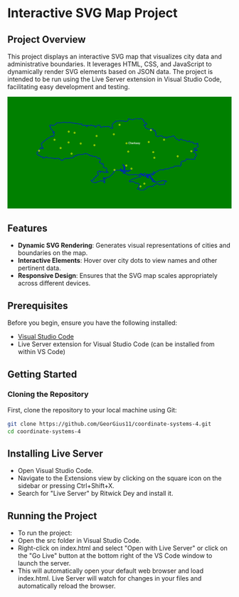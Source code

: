 # Interactive SVG Map Project

## Project Overview

This project displays an interactive SVG map that visualizes city data and administrative boundaries. It leverages HTML, CSS, and JavaScript to dynamically render SVG elements based on JSON data. The project is intended to be run using the Live Server extension in Visual Studio Code, facilitating easy development and testing.

![Alt text for screen reader](/docs/screenshots/main-interface.png)

## Features

- **Dynamic SVG Rendering**: Generates visual representations of cities and boundaries on the map.
- **Interactive Elements**: Hover over city dots to view names and other pertinent data.
- **Responsive Design**: Ensures that the SVG map scales appropriately across different devices.

## Prerequisites

Before you begin, ensure you have the following installed:

- [Visual Studio Code](https://code.visualstudio.com/)
- Live Server extension for Visual Studio Code (can be installed from within VS Code)

## Getting Started

### Cloning the Repository

First, clone the repository to your local machine using Git:

```bash
git clone https://github.com/GeorGius11/coordinate-systems-4.git
cd coordinate-systems-4
```

## Installing Live Server

- Open Visual Studio Code.
- Navigate to the Extensions view by clicking on the square icon on the sidebar or pressing Ctrl+Shift+X.
- Search for "Live Server" by Ritwick Dey and install it.

## Running the Project

- To run the project:
- Open the src folder in Visual Studio Code.
- Right-click on index.html and select "Open with Live Server" or click on the "Go Live" button at the bottom right of the VS Code window to launch the server.
- This will automatically open your default web browser and load index.html. Live Server will watch for changes in your files and automatically reload the browser.
